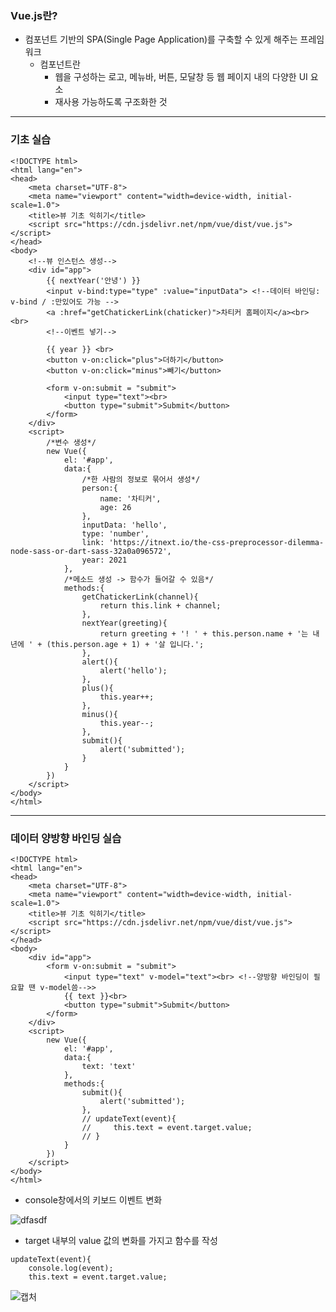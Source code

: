 ### Vue.js란?

* 컴포넌트 기반의 SPA(Single Page Application)를 구축할 수 있게 해주는 프레임워크
  - 컴포넌트란
    * 웹을 구성하는 로고, 메뉴바, 버튼, 모달창 등 웹 페이지 내의 다양한 UI 요소
    * 재사용 가능하도록 구조화한 것
- - -

### 기초 실습
```vue
<!DOCTYPE html>
<html lang="en">
<head>
    <meta charset="UTF-8">
    <meta name="viewport" content="width=device-width, initial-scale=1.0">
    <title>뷰 기초 익히기</title>
    <script src="https://cdn.jsdelivr.net/npm/vue/dist/vue.js"></script>
</head>
<body>
    <!--뷰 인스턴스 생성-->
    <div id="app">
        {{ nextYear('안녕') }}
        <input v-bind:type="type" :value="inputData"> <!--데이터 바인딩: v-bind / :만있어도 가능 -->
        <a :href="getChatickerLink(chaticker)">차티커 홈페이지</a><br><br>
        <!--이벤트 넣기-->

        {{ year }} <br>
        <button v-on:click="plus">더하기</button>
        <button v-on:click="minus">빼기</button>

        <form v-on:submit = "submit">
            <input type="text"><br>
            <button type="submit">Submit</button>
        </form>
    </div>
    <script>
        /*변수 생성*/
        new Vue({
            el: '#app',
            data:{
                /*한 사람의 정보로 묶어서 생성*/
                person:{
                    name: '차티커',
                    age: 26
                },
                inputData: 'hello',
                type: 'number',
                link: 'https://itnext.io/the-css-preprocessor-dilemma-node-sass-or-dart-sass-32a0a096572',
                year: 2021
            },
            /*메소드 생성 -> 함수가 들어갈 수 있음*/
            methods:{
                getChatickerLink(channel){
                    return this.link + channel;
                },
                nextYear(greeting){
                    return greeting + '! ' + this.person.name + '는 내년에 ' + (this.person.age + 1) + '살 입니다.';
                },
                alert(){
                    alert('hello');
                },
                plus(){
                    this.year++;
                },
                minus(){
                    this.year--;
                },
                submit(){
                    alert('submitted');
                }
            }
        })
    </script>
</body>
</html>
```
- - -

### 데이터 양방향 바인딩 실습
```vue
<!DOCTYPE html>
<html lang="en">
<head>
    <meta charset="UTF-8">
    <meta name="viewport" content="width=device-width, initial-scale=1.0">
    <title>뷰 기초 익히기</title>
    <script src="https://cdn.jsdelivr.net/npm/vue/dist/vue.js"></script>
</head>
<body>
    <div id="app">
        <form v-on:submit = "submit">
            <input type="text" v-model="text"><br> <!--양방향 바인딩이 필요할 땐 v-model씀-->>
            {{ text }}<br>
            <button type="submit">Submit</button>
        </form>
    </div>
    <script>
        new Vue({
            el: '#app',
            data:{
                text: 'text'
            },
            methods:{
                submit(){
                    alert('submitted');
                },
                // updateText(event){
                //     this.text = event.target.value;
                // }
            }
        })
    </script>
</body>
</html>
```
* console창에서의 키보드 이벤트 변화

![dfasdf](https://user-images.githubusercontent.com/23302973/103435826-a2ac5200-4c57-11eb-906e-9f762e3cfd60.PNG)

* target 내부의 value 값의 변화를 가지고 함수를 작성
```vue
updateText(event){
    console.log(event);
    this.text = event.target.value;
```
![캡처](https://user-images.githubusercontent.com/23302973/103435861-32520080-4c58-11eb-92ab-382137a9d7a0.PNG)

